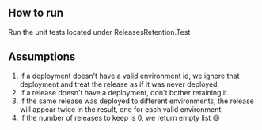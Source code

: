 ﻿## How to run
Run the unit tests located under ReleasesRetention.Test

## Assumptions
1. If a deployment doesn't have a valid environment id, we ignore that deployment and treat the release as if it was never deployed.
2. If a release doesn't have a deployment, don't bother retaining it.
3. If the same release was deployed to different environments, the release will appear twice in the result, one for each valid environment.
4. If the number of releases to keep is 0, we return empty list 😅